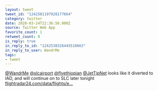 ```yaml
---
layout: tweet
tweet_id: "1242581197928177664"
category: twitter
date: 2020-03-24T22:36:58.000Z
source: Twitter Web App
favorite_count: 1
retweet_count: 0
is_reply: true
in_reply_to_id: "1242538326445510663"
in_reply_to_user: WandrMe
tags:
- tweet
---
```


[@WandrMe](https://twitter.com/@WandrMe) [@slcairport](https://twitter.com/@slcairport) [@flyethiopian](https://twitter.com/@flyethiopian) [@JetTipNet](https://twitter.com/@JetTipNet) looks like it diverted to IAD, and will continue on to SLC later tonight [flightradar24.com/data/flights/e…](https://www.flightradar24.com/data/flights/et8705)

